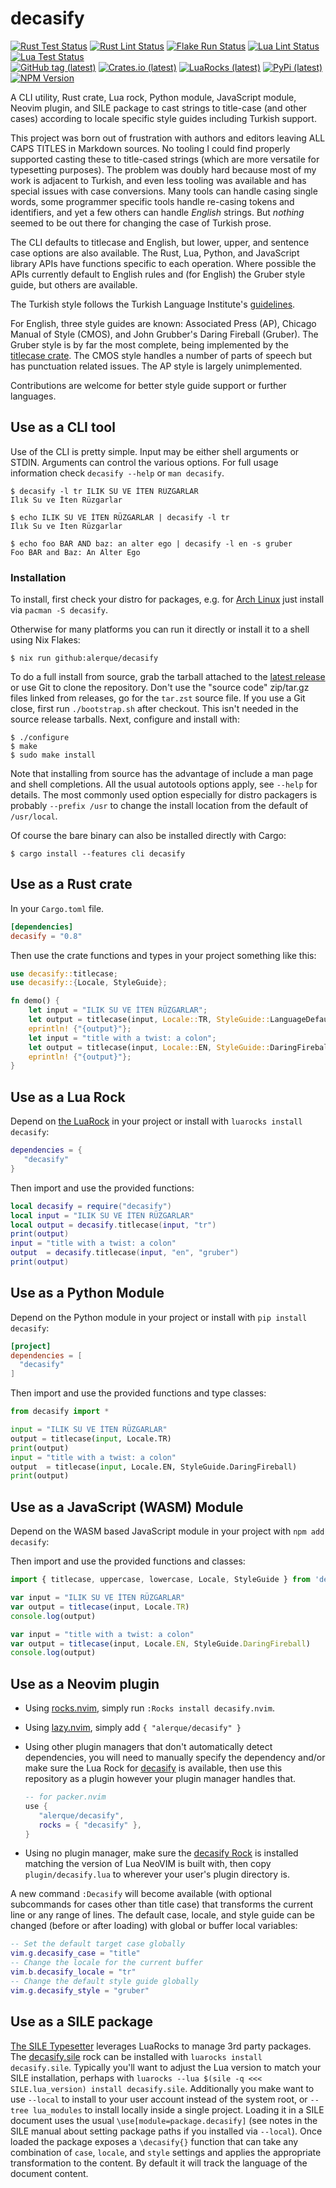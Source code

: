 # decasify

[![Rust Test Status](https://img.shields.io/github/actions/workflow/status/alerque/decasify/rust_test.yml?branch=master&label=Rust+Test&logo=Rust)](https://github.com/alerque/decasify/actions/workflows/rust_test.yml)
[![Rust Lint Status](https://img.shields.io/github/actions/workflow/status/alerque/decasify/rust_lint.yml?branch=master&label=Rust+Lint&logo=Rust)](https://github.com/alerque/decasify/actions/workflows/rust_list.yml)
[![Flake Run Status](https://img.shields.io/github/actions/workflow/status/alerque/decasify/nix.yml?branch=master&label=Flake&logo=NixOS)](https://github.com/alerque/decasify/actions/workflows/nix.yml)
[![Lua Lint Status](https://img.shields.io/github/actions/workflow/status/alerque/decasify/luacheck.yml?branch=master&label=Luacheck&logo=Lua)](https://github.com/alerque/decasify/actions/workflows/luacheck.yml)
[![Lua Test Status](https://img.shields.io/github/actions/workflow/status/alerque/decasify/busted.yml?branch=master&label=Busted&logo=Lua)](https://github.com/alerque/decasify/actions/workflows/busted.yml)  
[![GitHub tag (latest)](https://img.shields.io/github/v/tag/alerque/decasify?logo=github&color=blue)](https://github.com/alerque/decasify/releases)
[![Crates.io (latest)](https://img.shields.io/crates/v/decasify?logo=rust&color=blue)](https://crates.io/crates/decasify)
[![LuaRocks (latest)](https://img.shields.io/luarocks/v/alerque/decasify?logo=lua&color=blue)][rock]
[![PyPi (latest)](https://img.shields.io/pypi/v/decasify?logo=python&color=blue)](https://pypi.org/project/decasify)
[![NPM Version](https://img.shields.io/npm/v/decasify?logo=npm&color=blue)](https://www.npmjs.com/package/decasify)

A CLI utility, Rust crate, Lua rock, Python module, JavaScript module, Neovim plugin, and SILE package to cast strings to title-case (and other cases) according to locale specific style guides including Turkish support.

This project was born out of frustration with authors and editors leaving ALL CAPS TITLES in Markdown sources.
No tooling I could find properly supported casting these to title-cased strings (which are more versatile for typesetting purposes).
The problem was doubly hard because most of my work is adjacent to Turkish, and even less tooling was available and has special issues with case conversions.
Many tools can handle casing single words, some programmer specific tools handle re-casing tokens and identifiers, and yet a few others can handle *English* strings.
But *nothing* seemed to be out there for changing the case of Turkish prose.

The CLI defaults to titlecase and English, but lower, upper, and sentence case options are also available.
The Rust, Lua, Python, and JavaScript library APIs have functions specific to each operation.
Where possible the APIs currently default to English rules and (for English) the Gruber style guide, but others are available.

The Turkish style follows the Turkish Language Institute's [guidelines][tdk].

For English, three style guides are known: Associated Press (AP), Chicago Manual of Style (CMOS), and John Grubber's Daring Fireball (Gruber).
The Gruber style is by far the most complete, being implemented by the [titlecase crate][titlecase_crate].
The CMOS style handles a number of parts of speech but has punctuation related issues.
The AP style is largely unimplemented.

Contributions are welcome for better style guide support or further languages.

[tdk]: https://tdk.gov.tr/icerik/yazim-kurallari/buyuk-harflerin-kullanildigi-yerler/
[titlecase_crate]: https://crates.io/crates/titlecase

## Use as a CLI tool

Use of the CLI is pretty simple.
Input may be either shell arguments or STDIN.
Arguments can control the various options.
For full usage information check `decasify --help` or `man decasify`.

``` console
$ decasify -l tr ILIK SU VE İTEN RÜZGARLAR
Ilık Su ve İten Rüzgarlar

$ echo ILIK SU VE İTEN RÜZGARLAR | decasify -l tr
Ilık Su ve İten Rüzgarlar

$ echo foo BAR AND baz: an alter ego | decasify -l en -s gruber
Foo BAR and Baz: An Alter Ego
```

### Installation

To install, first check your distro for packages, e.g. for [Arch Linux](https://archlinux.org/packages/extra/x86_64/decasify/) just install via `pacman -S decasify`.

Otherwise for many platforms you can run it directly or install it to a shell using Nix Flakes:

``` console
$ nix run github:alerque/decasify
```

To do a full install from source, grab the tarball attached to the [latest release](https://github.com/alerque/decasify/releases/latest) or use Git to clone the repository.
Don't use the "source code" zip/tar.gz files linked from releases, go for the `tar.zst` source file.
If you use a Git close, first run `./bootstrap.sh` after checkout.
This isn't needed in the source release tarballs.
Next, configure and install with:

```console
$ ./configure
$ make
$ sudo make install
```

Note that installing from source has the advantage of include a man page and shell completions.
All the usual autotools options apply, see `--help` for details.
The most commonly used option especially for distro packagers is probably `--prefix /usr` to change the install location from the default of `/usr/local`.

Of course the bare binary can also be installed directly with Cargo:

```console
$ cargo install --features cli decasify
```

## Use as a Rust crate

In your `Cargo.toml` file.

```toml
[dependencies]
decasify = "0.8"
```

Then use the crate functions and types in your project something like this:

```rust
use decasify::titlecase;
use decasify::{Locale, StyleGuide};

fn demo() {
    let input = "ILIK SU VE İTEN RÜZGARLAR";
    let output = titlecase(input, Locale::TR, StyleGuide::LanguageDefault);
    eprintln! {"{output}"};
    let input = "title with a twist: a colon";
    let output = titlecase(input, Locale::EN, StyleGuide::DaringFireball);
    eprintln! {"{output}"};
}
```

## Use as a Lua Rock

Depend on [the LuaRock][rock] in your project or install with `luarocks install decasify`:

```lua
dependencies = {
   "decasify"
}
```

Then import and use the provided functions:

```lua
local decasify = require("decasify")
local input = "ILIK SU VE İTEN RÜZGARLAR"
local output = decasify.titlecase(input, "tr")
print(output)
input = "title with a twist: a colon"
output  = decasify.titlecase(input, "en", "gruber")
print(output)
```

## Use as a Python Module

Depend on the Python module in your project or install with `pip install decasify`:

```toml
[project]
dependencies = [
  "decasify"
]
```

Then import and use the provided functions and type classes:

```python
from decasify import *

input = "ILIK SU VE İTEN RÜZGARLAR"
output = titlecase(input, Locale.TR)
print(output)
input = "title with a twist: a colon"
output  = titlecase(input, Locale.EN, StyleGuide.DaringFireball)
print(output)
```

## Use as a JavaScript (WASM) Module

Depend on the WASM based JavaScript module in your project with `npm add decasify`:

Then import and use the provided functions and classes:

```javascript
import { titlecase, uppercase, lowercase, Locale, StyleGuide } from 'decasify';

var input = "ILIK SU VE İTEN RÜZGARLAR"
var output = titlecase(input, Locale.TR)
console.log(output)

var input = "title with a twist: a colon"
var output = titlecase(input, Locale.EN, StyleGuide.DaringFireball)
console.log(output)
```

## Use as a Neovim plugin

* Using [rocks.nvim](https://github.com/nvim-neorocks/rocks.nvim), simply run `:Rocks install decasify.nvim`.

* Using [lazy.nvim](https://lazy.folke.io/), simply add `{ "alerque/decasify" }`

* Using other plugin managers that don't automatically detect dependencies, you will need to manually specify the dependency and/or make sure the Lua Rock for [decasify](https://luarocks.org/modules/alerque/decasify) is available, then use this repository as a plugin however your plugin manager handles that.

    ```lua
    -- for packer.nvim
    use {
       "alerque/decasify",
       rocks = { "decasify" },
    }
    ```

* Using no plugin manager, make sure the [decasify Rock][rock] is installed matching the version of Lua NeoVIM is built with, then copy `plugin/decasify.lua` to wherever your user's plugin directory is.

A new command `:Decasify` will become available (with optional subcommands for cases other than title case) that transforms the current line or any range of lines.
The default case, locale, and style guide can be changed (before or after loading) with global or buffer local variables:

```lua
-- Set the default target case globally
vim.g.decasify_case = "title"
-- Change the locale for the current buffer
vim.b.decasify_locale = "tr"
-- Change the default style guide globally
vim.g.decasify_style = "gruber"
```

## Use as a SILE package

[The SILE Typesetter](https://sile-typesetter.org/) leverages LuaRocks to manage 3rd party packages.
The [decasify.sile][rock.sile] rock can be installed with `luarocks install decasify.sile`.
Typically you'll want to adjust the Lua version to match your SILE installation, perhaps with `luarocks --lua $(sile -q <<< SILE.lua_version) install decasify.sile`.
Additionally you make want to use `--local` to install to your user account instead of the system root, or `--tree lua_modules` to install locally inside a single project.
Loading it in a SILE document uses the usual `\use[module=package.decasify]` (see notes in the SILE manual about setting package paths if you installed via `--local`).
Once loaded the package exposes a `\decasify{}` function that can take any combination of `case`, `locale`, and `style` settings and applies the appropriate transformation to the content.
By default it will track the language of the document content.

[rock]: http://luarocks.org/modules/alerque/decasify
[rock.sile]: http://luarocks.org/modules/alerque/decasify.sile

